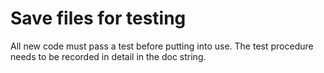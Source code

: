 # Save files for testing

All new code must pass a test before putting into use. The test procedure needs to be recorded in detail in the doc string. 

